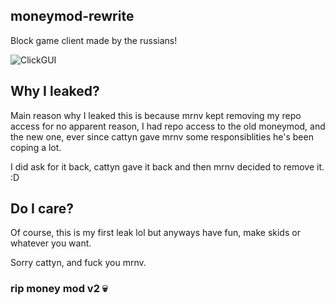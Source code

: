 ## moneymod-rewrite
Block game client made by the russians!

![ClickGUI](https://i.imgur.com/e1sra3x.png)

## Why I leaked?
Main reason why I leaked this is because mrnv kept removing my repo access for no apparent reason, I had repo access to the old moneymod, and the new one, ever since cattyn gave mrnv some responsiblities he's been coping a lot. 

I did ask for it back, cattyn gave it back and then mrnv decided to remove it. :D

## Do I care?
Of course, this is my first leak lol but anyways have fun, make skids or whatever you want.

Sorry cattyn, and fuck you mrnv. 

### rip money mod v2 💀
